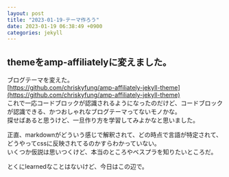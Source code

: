 ```yaml
--- 
layout: post
title: "2023-01-19-テーマ作ろう"
date: 2023-01-19 06:38:49 +0900
categories: jekyll
--- 
```


## themeをamp-affiliatelyに変えました。

ブログテーマを変えた。  
[https://github.com/chriskyfung/amp-affiliately-jekyll-theme](https://github.com/chriskyfung/amp-affiliately-jekyll-theme)  
これで一応コードブロックが認識されるようになったのだけど、コードブロックが認識できる、かつおしゃれなブログテーマってないモノかな。  
探せばあると思うけど、一旦作り方を学習してみよかなと思いました。

正直、markdownがどういう感じで解釈されて、どの時点で言語が特定されて、どうやってcssに反映されてるのかすらわかっていない。  
いくつか仮説は思いつくけど、本当のところやベスプラを知りたいところだ。

とくにlearnedなことはないけど、今日はこの辺で。
